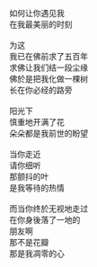 <br/>
如何让你遇见我<br/>
在我最美丽的时刻<br/>
<br/>
为这<br/>
我已在佛前求了五百年<br/>
求佛让我们结一段尘缘<br/>
佛於是把我化做一棵树<br/>
长在你必经的路旁<br/>
<br/>
阳光下<br/>
慎重地开满了花<br/>
朵朵都是我前世的盼望<br/>
<br/>
当你走近<br/>
请你细听<br/>
那颤抖的叶<br/>
是我等待的热情<br/>
<br/>
而当你终於无视地走过<br/>
在你身後落了一地的<br/>
朋友啊<br/>
那不是花瓣<br/>
那是我凋零的心
